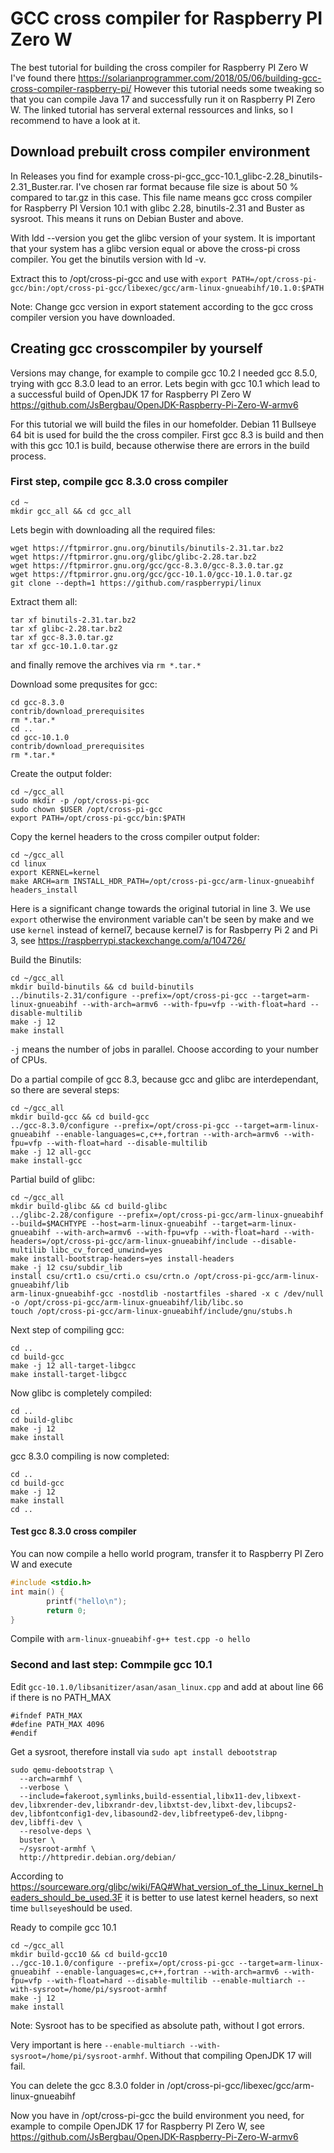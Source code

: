 # GCC cross compiler for Raspberry PI Zero W

The best tutorial for building the cross compiler for Raspberry PI Zero W I've found there https://solarianprogrammer.com/2018/05/06/building-gcc-cross-compiler-raspberry-pi/
However this tutorial needs some tweaking so that you can compile Java 17 and successfully run it on Raspberry PI Zero W. The linked tutorial has serveral external ressources and links, so I recommend to have a look at it.

## Download prebuilt cross compiler environment

In Releases you find for example cross-pi-gcc_gcc-10.1_glibc-2.28_binutils-2.31_Buster.rar. I've chosen rar format because file size is about 50 % compared to tar.gz in this case.
This file name means gcc cross compiler for Raspberry PI Version 10.1 with glibc 2.28, binutils-2.31 and Buster as sysroot. This means it runs on Debian Buster and above.

With ldd --version you get the glibc version of your system. It is important that your system has a glibc version equal or above the cross-pi cross compiler. You get the binutils version with ld -v. 

Extract this to /opt/cross-pi-gcc and use with `export PATH=/opt/cross-pi-gcc/bin:/opt/cross-pi-gcc/libexec/gcc/arm-linux-gnueabihf/10.1.0:$PATH`

Note: Change gcc version in export statement according to the gcc cross compiler version you have downloaded.

## Creating gcc crosscompiler by yourself

Versions may change, for example to compile gcc 10.2 I needed gcc 8.5.0, trying with gcc 8.3.0 lead to an error. Lets begin with gcc 10.1 which lead to a successful build of OpenJDK 17 for Raspberry PI Zero W https://github.com/JsBergbau/OpenJDK-Raspberry-Pi-Zero-W-armv6

For this tutorial we will build the files in our homefolder. Debian 11 Bullseye 64 bit is used for build the the cross compiler. First gcc 8.3 is build and then with this gcc 10.1 is build, because otherwise there are errors in the build process.

### First step, compile gcc 8.3.0 cross compiler

```
cd ~
mkdir gcc_all && cd gcc_all
```

Lets begin with downloading all the required files:

```
wget https://ftpmirror.gnu.org/binutils/binutils-2.31.tar.bz2
wget https://ftpmirror.gnu.org/glibc/glibc-2.28.tar.bz2
wget https://ftpmirror.gnu.org/gcc/gcc-8.3.0/gcc-8.3.0.tar.gz
wget https://ftpmirror.gnu.org/gcc/gcc-10.1.0/gcc-10.1.0.tar.gz
git clone --depth=1 https://github.com/raspberrypi/linux
```


Extract them all:

```
tar xf binutils-2.31.tar.bz2
tar xf glibc-2.28.tar.bz2
tar xf gcc-8.3.0.tar.gz
tar xf gcc-10.1.0.tar.gz
```
and finally remove the archives via `rm *.tar.*`

Download some prequsites for gcc:

```
cd gcc-8.3.0
contrib/download_prerequisites
rm *.tar.*
cd ..
cd gcc-10.1.0
contrib/download_prerequisites
rm *.tar.*
```

Create the output folder:

```
cd ~/gcc_all
sudo mkdir -p /opt/cross-pi-gcc
sudo chown $USER /opt/cross-pi-gcc
export PATH=/opt/cross-pi-gcc/bin:$PATH
```

Copy the kernel headers to the cross compiler output folder:

```
cd ~/gcc_all
cd linux
export KERNEL=kernel
make ARCH=arm INSTALL_HDR_PATH=/opt/cross-pi-gcc/arm-linux-gnueabihf headers_install
```
Here is a significant change towards the original tutorial in line 3. We use `export` otherwise the environment variable can't be seen by make and we use `kernel` instead of kernel7, because kernel7 is for Rasbperry Pi 2 and Pi 3, see https://raspberrypi.stackexchange.com/a/104726/


Build the Binutils:

```
cd ~/gcc_all
mkdir build-binutils && cd build-binutils
../binutils-2.31/configure --prefix=/opt/cross-pi-gcc --target=arm-linux-gnueabihf --with-arch=armv6 --with-fpu=vfp --with-float=hard --disable-multilib
make -j 12
make install
```

`-j` means the number of jobs in parallel. Choose according to your number of CPUs.


Do a partial compile of gcc 8.3, because gcc and glibc are interdependant, so there are several steps:

```
cd ~/gcc_all
mkdir build-gcc && cd build-gcc
../gcc-8.3.0/configure --prefix=/opt/cross-pi-gcc --target=arm-linux-gnueabihf --enable-languages=c,c++,fortran --with-arch=armv6 --with-fpu=vfp --with-float=hard --disable-multilib
make -j 12 all-gcc
make install-gcc
```

Partial build of glibc:

```
cd ~/gcc_all
mkdir build-glibc && cd build-glibc
../glibc-2.28/configure --prefix=/opt/cross-pi-gcc/arm-linux-gnueabihf --build=$MACHTYPE --host=arm-linux-gnueabihf --target=arm-linux-gnueabihf --with-arch=armv6 --with-fpu=vfp --with-float=hard --with-headers=/opt/cross-pi-gcc/arm-linux-gnueabihf/include --disable-multilib libc_cv_forced_unwind=yes
make install-bootstrap-headers=yes install-headers
make -j 12 csu/subdir_lib
install csu/crt1.o csu/crti.o csu/crtn.o /opt/cross-pi-gcc/arm-linux-gnueabihf/lib
arm-linux-gnueabihf-gcc -nostdlib -nostartfiles -shared -x c /dev/null -o /opt/cross-pi-gcc/arm-linux-gnueabihf/lib/libc.so
touch /opt/cross-pi-gcc/arm-linux-gnueabihf/include/gnu/stubs.h
```

Next step of compiling gcc:

```
cd ..
cd build-gcc
make -j 12 all-target-libgcc
make install-target-libgcc
```

Now glibc is completely compiled:

```
cd ..
cd build-glibc
make -j 12
make install
```

gcc 8.3.0 compiling is now completed: 

```
cd ..
cd build-gcc
make -j 12
make install
cd ..
```

#### Test gcc 8.3.0 cross compiler

You can now compile a hello world program, transfer it to Raspberry PI Zero W and execute

```hello.c
#include <stdio.h>
int main() {
        printf("hello\n");
        return 0;
}
```
Compile with `arm-linux-gnueabihf-g++ test.cpp -o hello`

### Second and last step: Commpile gcc 10.1

Edit `gcc-10.1.0/libsanitizer/asan/asan_linux.cpp` and add at about line 66 if there is no PATH_MAX

```
#ifndef PATH_MAX
#define PATH_MAX 4096
#endif
```

Get a sysroot, therefore install via `sudo apt install debootstrap`

```
sudo qemu-debootstrap \
  --arch=armhf \
  --verbose \
  --include=fakeroot,symlinks,build-essential,libx11-dev,libxext-dev,libxrender-dev,libxrandr-dev,libxtst-dev,libxt-dev,libcups2-dev,libfontconfig1-dev,libasound2-dev,libfreetype6-dev,libpng-dev,libffi-dev \
  --resolve-deps \
  buster \
  ~/sysroot-armhf \
  http://httpredir.debian.org/debian/
 ```
 According to https://sourceware.org/glibc/wiki/FAQ#What_version_of_the_Linux_kernel_headers_should_be_used.3F it is better to use latest kernel headers, so next time `bullseye`should be used. 

Ready to compile gcc 10.1
```
cd ~/gcc_all
mkdir build-gcc10 && cd build-gcc10
../gcc-10.1.0/configure --prefix=/opt/cross-pi-gcc --target=arm-linux-gnueabihf --enable-languages=c,c++,fortran --with-arch=armv6 --with-fpu=vfp --with-float=hard --disable-multilib --enable-multiarch --with-sysroot=/home/pi/sysroot-armhf
make -j 12
make install
```
Note: Sysroot has to be specified as absolute path, without I got errors.

Very important is here `--enable-multiarch --with-sysroot=/home/pi/sysroot-armhf`. Without that compiling OpenJDK 17 will fail. 

You can delete the gcc 8.3.0 folder in /opt/cross-pi-gcc/libexec/gcc/arm-linux-gnueabihf

Now you have in /opt/cross-pi-gcc the build environment you need, for example to compile OpenJDK 17 for Raspberry PI Zero W, see https://github.com/JsBergbau/OpenJDK-Raspberry-Pi-Zero-W-armv6


